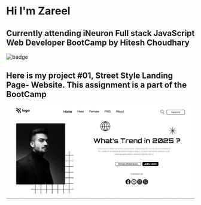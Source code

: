 # Hi I'm Zareel

## Currently attending iNeuron Full stack JavaScript Web Developer BootCamp by Hitesh Choudhary

![badge](https://img.shields.io/badge/LearnCodeOnline-iNeuron-green)

## Here is my project #01, Street Style Landing Page- Website. This assignment is a part of the BootCamp

![image](./assets/01-StreetStyleLandingPage.png)
